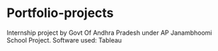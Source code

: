 # Portfolio-projects

Internship project by Govt Of Andhra Pradesh under AP Janambhoomi School Project.
Software used: Tableau
